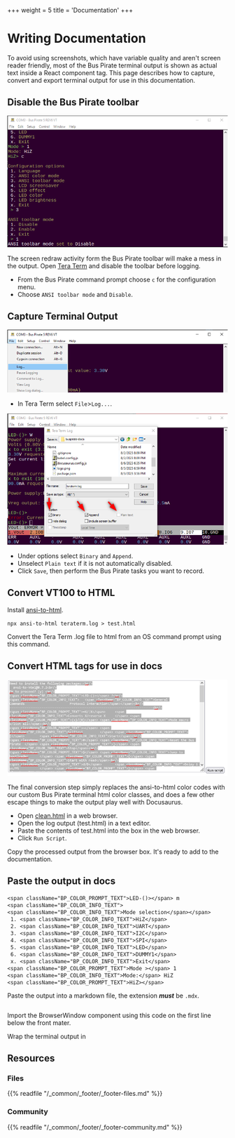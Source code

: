 +++
weight = 5
title = 'Documentation'
+++


# Writing Documentation

To avoid using screenshots, which have variable quality and aren't screen reader friendly, most of the Bus Pirate terminal output is shown as actual text inside a React component tag. This page describes how to capture, convert and export terminal output for use in this documentation.

## Disable the Bus Pirate toolbar

![Disable the Bus Pirate toolbar](./img/docs-disabletoolbar.png)

The screen redraw activity form the Bus Pirate toolbar will make a mess in the output. Open [Tera Term](https://ttssh2.osdn.jp/index.html.en) and disable the toolbar before logging.

* From the Bus Pirate command prompt choose ```c``` for the configuration menu. 
* Choose ```ANSI toolbar mode``` and ```Disable```.

## Capture Terminal Output
![Teraterm log menu](./img/teraterm-log.png)

* In Tera Term select ```File```>```Log...```.

![Teraterm log configuration](./img/teraterm-logsettings.png)

* Under options select ```Binary``` and ```Append```. 
* Unselect ```Plain text``` if it is not automatically disabled. 
* Click ```Save```, then perform the Bus Pirate tasks you want to record.

## Convert VT100 to HTML

Install [ansi-to-html](https://www.npmjs.com/package/ansi-to-html).

```
npx ansi-to-html teraterm.log > test.html
```

Convert the Tera Term .log file to html from an OS command prompt using this command.

## Convert HTML tags for use in docs
![Clean.html browser cleanup tool](./img/docs-cleanhtml.png)


The final conversion step simply replaces the ansi-to-html color codes with our custom Bus Pirate terminal html color classes, and does a few other escape things to make the output play well with Docusaurus.

* Open [clean.html](pathname:///clean.html) in a web browser. 
* Open the log output (test.html) in a text editor. 
* Paste the contents of test.html into the box in the web browser.
* Click ```Run Script```.

Copy the processed output from the browser box. It's ready to add to the documentation.

## Paste the output in docs

```
<span className="BP_COLOR_PROMPT_TEXT">LED-()></span> m
<span className="BP_COLOR_INFO_TEXT">
<span className="BP_COLOR_INFO_TEXT">Mode selection</span></span>
 1. <span className="BP_COLOR_INFO_TEXT">HiZ</span>
 2. <span className="BP_COLOR_INFO_TEXT">UART</span>
 3. <span className="BP_COLOR_INFO_TEXT">I2C</span>
 4. <span className="BP_COLOR_INFO_TEXT">SPI</span>
 5. <span className="BP_COLOR_INFO_TEXT">LED</span>
 6. <span className="BP_COLOR_INFO_TEXT">DUMMY1</span>
 x. <span className="BP_COLOR_INFO_TEXT">Exit</span>
<span className="BP_COLOR_PROMPT_TEXT">Mode ></span> 1
<span className="BP_COLOR_INFO_TEXT">Mode:</span> HiZ
<span className="BP_COLOR_PROMPT_TEXT">HiZ></span>
```

Paste the output into a markdown file, the extension ***must*** be ```.mdx```. 

```

```
Import the BrowserWindow component using this code on the first line below the front mater.

Wrap the terminal output in 

## Resources

### Files


{{% readfile "/_common/_footer/_footer-files.md" %}}

### Community


{{% readfile "/_common/_footer/_footer-community.md" %}}
